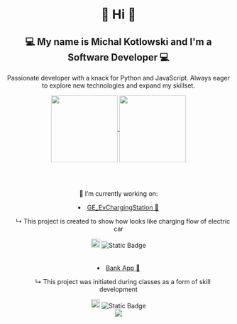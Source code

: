 <h1 align="center">👋 Hi 👋</h1>
<h2 align="center">💻 My name is Michal Kotlowski and I'm a Software Developer 💻</h2>
<p align="center">Passionate developer with a knack for Python and JavaScript. Always eager to explore new technologies and expand my skillset.</p>
<div align="center">
  <a align="center" href="https://github.com/Majkel-code/github-readme-stats">
    <img height=150 align="center" src="https://github-majkel-code-readme-stats-five-bay.vercel.app/api?username=Majkel-code&show_icons=true&border_radius=0&border_color=ff0078&rank_icon=github&include_all_commits=true&hide_title=true&theme=blue-green" />
  </a>
  <a align="center" href="https://github.com/Majkel-code?tab=repositories">
    <img height=150 align="center" src="https://github-majkel-code-readme-stats-five-bay.vercel.app/api/top-langs/?username=Majkel-code&layout=compact&border_radius=0&border_color=ff0078&hide_title=true&theme=blue-green&langs_count=8&card_width=320&size_weight=0.5&count_weight=0.5" />
  </a>
</div>

<br></br>
<div align="center">
  <p>🔭 I’m currently working on:</p>
  <div align="center">
    <li><a href="https://github.com/Majkel-code/GE_EvChargingStation">GE_EvChargingStation 🌿</a></li>
    <p>&nbsp;&nbsp;&nbsp;&nbsp; ↳ This project is created to show how looks like charging flow of electric car</p>
    <div><img height=20  alt="Static Badge" src="https://img.shields.io/badge/Development-In_Progress-orange?style=flat">  <img alt="Static Badge" src="https://img.shields.io/badge/Stable-Master-00FF00ab?style=flat"></div>
  </div>
  <br></br>
  <div align="center">
    <li><a href="https://github.com/Majkel-code/BankObjectiveProject">Bank App 💸</a></li>
    <p>&nbsp;&nbsp;&nbsp;&nbsp; ↳ This project was initiated during classes as a form of skill development</p>
    <div><img height=20  alt="Static Badge" src="https://img.shields.io/badge/Development-In_Progress-orange?style=flat">  <img alt="Static Badge" src="https://img.shields.io/badge/Stable-Master-00FF00ab?style=flat"></div>
  </div>
  <div>
    <img src="https://github.com/Majkel-code/Majkel-code/assets/13604347/b71a318e-fde8-41ae-b88e-46f5f7e62ae6">
  </div>
</div>


###



